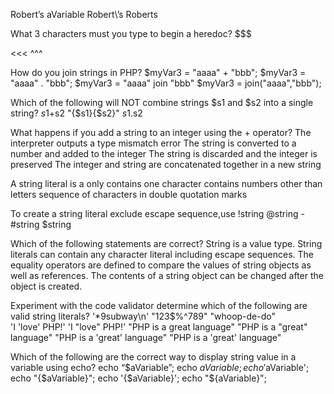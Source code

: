 <?php
$favoriteAnimal = "cat"; 
echo "My favorite animals are ${favoriteAnimal}s"; 

<?php
$myPet='cat';
$myFriend="Ana";
echo "I love $mypet .";
echo 'Hello $myFriend .';
echo "My friend {$myFriend}".' '."really loves ${myPet}s.";

Which of the following best describes the characteristics of string data type?
-A string can be stored in a variable
-A string can be created using single quotes

Which operator is used to concatenate two strings in php?
a) dot operator (.)
b) plus operator (+)

From the following php scripting block, what will be displayed in the browser:
<?php 
$aVariable = “Robert\’s”;
echo $aVariable; 
?>
 Robert’s
 aVariable
 Robert\’s
 Roberts
 
What 3 characters must you type to begin a heredoc?
 $$$ 
 >>> 
 <<< 
 ^^^ 
 
How do you join strings in PHP?
 $myVar3 = "aaaa" + "bbb"; 
 $myVar3 = "aaaa" . "bbb"; 
 $myVar3 = "aaaa" join "bbb"
 $myVar3 = join("aaaa","bbb"); 
 
Which of the following will NOT combine strings $s1 and $s2 into a single string?
 $s1+$s2
 "{$s1}{$s2}"
 $s1.$s2
 
What happens if you add a string to an integer using the + operator? 
The interpreter outputs a type mismatch error 
The string is converted to a number and added to the integer 
The string is discarded and the integer is preserved 
The integer and string are concatenated together in a new string

A string literal is 
a only contains one character 
contains numbers other than 
letters 
sequence of characters in double quotation marks

To create a string literal exclude escape sequence,use 
!string 
@string - 
#string 
$string

Which of the following statements are correct? 
String is a value type. 
String literals can contain any character literal including escape sequences. 
The equality operators are defined to compare the values of string objects as well as references. 
The contents of a string object can be changed after the object is created.

Experiment with the code validator determine which of the following are valid string literals?
'*9subway\n' 
"123$%^789"
"whoop-de-do"  
'I 'love' PHP!'
'I "love" PHP!'
"PHP is a great language" 
"PHP is a "great" language"
"PHP is a 'great' language"
"PHP is a \'great\' language"

Which of the following are the correct way to display string value in a variable using echo?
 echo “$aVariable”;
 echo $aVariable;
 echo '$aVariable';
 echo "{$aVariable}";
 echo '{$aVariable}';
 echo "${aVariable}";

 